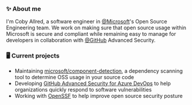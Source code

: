 ### ✨ About me

I'm Coby Allred, a software engineer in [@Microsoft](https://github.com/microsoft)'s Open Source Engineering team. We work on making sure that open source usage within Microsoft is secure and compliant while remaining easy to manage for developers in collaboration with [@GitHub](https://github.com/github/) Advanced Security.

### 🖥️ Current projects
- Maintaining [microsoft/component-detection](https://github.com/microsoft/component-detection), a dependency scanning tool to determine OSS usage in your source code
- Developing [GitHub Advanced Security for Azure DevOps](https://devblogs.microsoft.com/devops/integrate-security-into-your-developer-workflow-with-github-advanced-security-for-azure-devops/) to help organizations quickly respond to software vulnerabilities
- Working with [OpenSSF](https://github.com/ossf) to help improve open source security posture

<!--
**cobya/cobya** is a ✨ _special_ ✨ repository because its `README.md` (this file) appears on your GitHub profile.

Here are some ideas to get you started:

- 🔭 I’m currently working on ...
- 🌱 I’m currently learning ...
- 👯 I’m looking to collaborate on ...
- 🤔 I’m looking for help with ...
- 💬 Ask me about ...
- 📫 How to reach me: ...
- 😄 Pronouns: ...
- ⚡ Fun fact: ...
- 🖥️ X
-->
